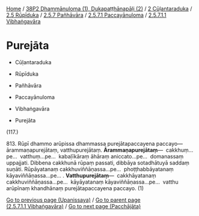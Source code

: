 
[Home](/) / [38P2 Dhammānuloma (1), Dukapaṭṭhānapāḷi (2)](../../../../...md) / [2 Cūḷantaraduka](../../../...md) / [2.5 Rūpīduka](../../...md) / [2.5.7 Pañhāvāra](../...md) / [2.5.7.1 Paccayānuloma](...md) / [2.5.7.1.1 Vibhaṅgavāra](../38P2/2/2.5/2.5.7/2.5.7.1/2.5.7.1.1.md)

# Purejāta

* Cūḷantaraduka

* Rūpīduka

* Pañhāvāra

* Paccayānuloma

* Vibhaṅgavāra

* Purejāta

(117.)

813\. Rūpī dhammo arūpissa dhammassa purejātapaccayena paccayo—  ārammaṇapurejātaṃ, vatthupurejātaṃ. **Ārammaṇapurejātaṃ**—  cakkhuṃ…pe…  vatthuṃ…pe…  kabaḷīkāraṃ āhāraṃ aniccato…pe…  domanassaṃ uppajjati. Dibbena cakkhunā rūpaṃ passati, dibbāya sotadhātuyā saddaṃ suṇāti. Rūpāyatanaṃ cakkhuviññāṇassa…pe…  phoṭṭhabbāyatanaṃ kāyaviññāṇassa…pe… . **Vatthupurejātaṃ**—  cakkhāyatanaṃ cakkhuviññāṇassa…pe…  kāyāyatanaṃ kāyaviññāṇassa…pe…  vatthu arūpīnaṃ khandhānaṃ purejātapaccayena paccayo. (1)

[Go to previous page (Upanissaya)](Upanissaya.md) / [Go to parent page (2.5.7.1.1 Vibhaṅgavāra)](../38P2/2/2.5/2.5.7/2.5.7.1/2.5.7.1.1.md) / [Go to next page (Pacchājāta)](Pacchajata.md)


